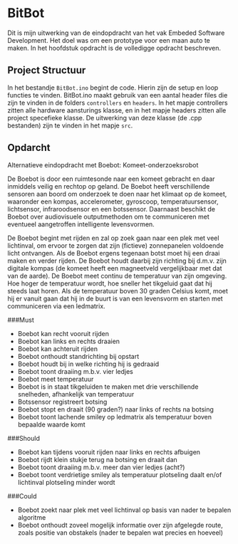 BitBot
======
Dit is mijn uitwerking van de eindopdracht van het vak Embeded Software Development. 
Het doel was om een prototype voor een maan auto te maken. In het hoofdstuk opdracht is de volledigge
opdracht beschreven.

Project Structuur
-----
In het bestandje `BitBot.ino` begint de code. Hierin zijn de setup en loop functies te vinden.
BitBot.ino maakt gebruik van een aantal header files die zijn te vinden in de folders `controllers` en `headers`.
In het mapje controllers zitten alle hardware aansturings klasse, en in het mapje headers zitten alle 
project specefieke klasse. De uitwerking van deze klasse (de .cpp bestanden) zijn te vinden in het mapje `src`.


Opdarcht
-----
Alternatieve eindopdracht met Boebot: Komeet-onderzoeksrobot

De Boebot is door een ruimtesonde naar een komeet gebracht en daar inmiddels veilig en rechtop op geland. De Boebot heeft verschillende sensoren aan boord om onderzoek te doen naar het klimaat op de komeet, waaronder een kompas, accelerometer, gyroscoop, temperatuursensor, lichtsensor, infraroodsensor en een botssensor. Daarnaast beschikt de Boebot over audiovisuele outputmethoden om te communiceren met eventueel aangetroffen intelligente levensvormen.

De Boebot begint met rijden en zal op zoek gaan naar een plek met veel lichtinval, om ervoor te zorgen dat zijn (fictieve) zonnepanelen voldoende licht ontvangen. Als de Boebot ergens tegenaan botst moet hij een draai maken en verder rijden. De Boebot houdt daarbij zijn richting bij d.m.v. zijn digitale kompas (de komeet heeft een magneetveld vergelijkbaar met dat van de aarde). De Boebot meet continu de temperatuur van zijn omgeving. Hoe hoger de temperatuur wordt, hoe sneller het tikgeluid gaat dat hij steeds laat horen. Als de temperatuur boven 30 graden Celsius komt, moet hij er vanuit gaan dat hij in de buurt is van een levensvorm en starten met communiceren via een ledmatrix.
 
###Must
* Boebot kan recht vooruit rijden
* Boebot kan links en rechts draaien
* Boebot kan achteruit rijden
* Boebot onthoudt standrichting bij opstart
* Boebot houdt bij in welke richting hij is gedraaid
* Boebot toont draaiing m.b.v. vier ledjes
* Boebot meet temperatuur
* Boebot is in staat tikgeluiden te maken met drie verschillende snelheden, afhankelijk van temperatuur
* Botssensor registreert botsing
* Boebot stopt en draait (90 graden?) naar links of rechts na botsing
* Boebot toont lachende smiley op ledmatrix als temperatuur boven bepaalde waarde komt
 
###Should
* Boebot kan tijdens vooruit rijden naar links en rechts afbuigen
* Boebot rijdt klein stukje terug na botsing en draait dan
* Boebot toont draaiing m.b.v. meer dan vier ledjes (acht?)
* Boebot toont verdrietige smiley als temperatuur plotseling daalt en/of lichtinval plotseling minder wordt
 
###Could
* Boebot zoekt naar plek met veel lichtinval op basis van nader te bepalen algoritme
* Boebot onthoudt zoveel mogelijk informatie over zijn afgelegde route, zoals positie van obstakels (nader te bepalen wat precies en hoeveel)
